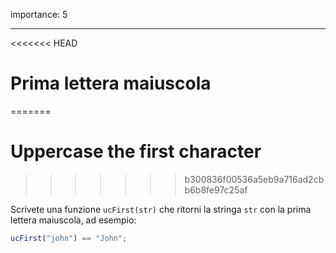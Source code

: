 importance: 5

---

<<<<<<< HEAD
# Prima lettera maiuscola
=======
# Uppercase the first character
>>>>>>> b300836f00536a5eb9a716ad2cbb6b8fe97c25af

Scrivete una funzione `ucFirst(str)` che ritorni la stringa `str` con la prima lettera maiuscola, ad esempio:

```js
ucFirst("john") == "John";
```

